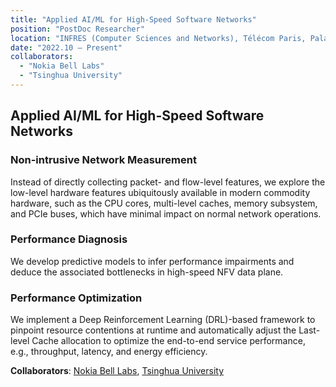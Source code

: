 ```yaml
---
title: "Applied AI/ML for High-Speed Software Networks"
position: "PostDoc Researcher"
location: "INFRES (Computer Sciences and Networks), Télécom Paris, Palaiseau, France"
date: "2022.10 – Present"
collaborators: 
  - "Nokia Bell Labs"
  - "Tsinghua University"
---
```


## Applied AI/ML for High-Speed Software Networks

### Non-intrusive Network Measurement
Instead of directly collecting packet- and flow-level features, we explore the low-level hardware features ubiquitously available in modern commodity hardware, such as the CPU cores, multi-level caches, memory subsystem, and PCIe buses, which have minimal impact on normal network operations.

### Performance Diagnosis
We develop predictive models to infer performance impairments and deduce the associated bottlenecks in high-speed NFV data plane.

### Performance Optimization
We implement a Deep Reinforcement Learning (DRL)-based framework to pinpoint resource contentions at runtime and automatically adjust the Last-level Cache allocation to optimize the end-to-end service performance, e.g., throughput, latency, and energy efficiency.

**Collaborators**: [Nokia Bell Labs](https://www.bell-labs.com/about/locations/paris-saclay-france/), [Tsinghua University](https://www.bell-labs.com/about/locations/paris-saclay-france/)

